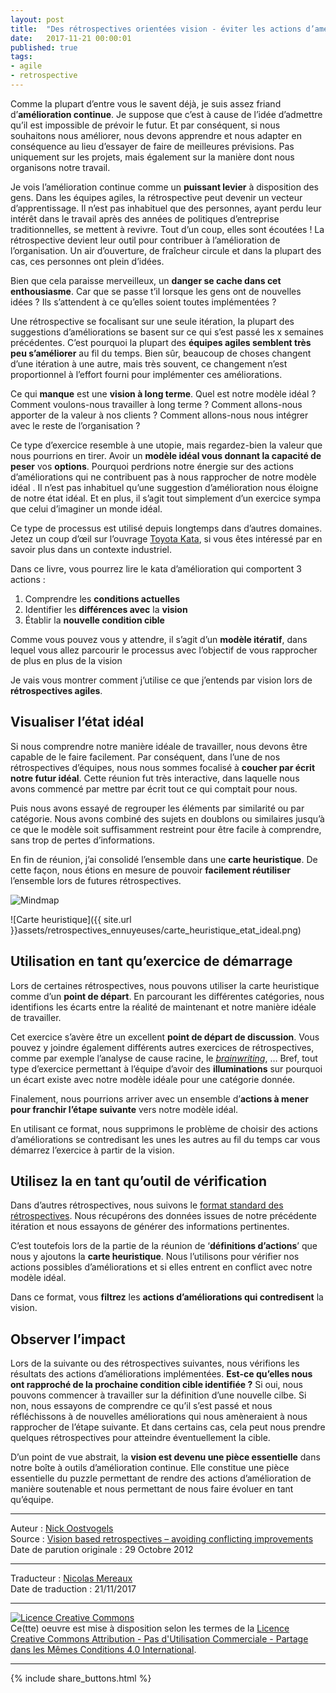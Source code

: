 ```yaml
---
layout: post
title:  "Des rétrospectives orientées vision - éviter les actions d’améliorations inutiles"
date:   2017-11-21 00:00:01
published: true
tags: 
- agile
- retrospective
---
```


Comme la plupart d’entre vous le savent déjà, je suis assez friand d’**amélioration continue**. Je suppose que c’est à cause de l’idée d’admettre qu’il est impossible de prévoir le futur. Et par conséquent, si nous souhaitons nous améliorer, nous devons apprendre et nous adapter en conséquence au lieu d’essayer de faire de meilleures prévisions. Pas uniquement sur les projets, mais également sur la manière dont nous organisons notre travail.

Je vois l’amélioration continue comme un **puissant levier** à  disposition des gens. Dans les équipes agiles, la rétrospective peut devenir un vecteur d’apprentissage. Il n’est pas inhabituel que des personnes, ayant perdu leur intérêt dans le travail après des années de politiques d’entreprise traditionnelles, se mettent à revivre. Tout d’un coup, elles sont écoutées ! La rétrospective devient leur outil pour contribuer à l’amélioration de l’organisation. Un air d’ouverture, de fraîcheur circule et dans la plupart des cas, ces personnes ont plein d’idées.

Bien que cela paraisse merveilleux, un **danger se cache dans cet enthousiasme**. Car que se passe t’il lorsque les gens ont de nouvelles idées ? Ils s’attendent à ce qu’elles soient toutes implémentées ?

Une rétrospective se focalisant sur une seule itération, la plupart des suggestions d’améliorations se basent sur ce qui s’est passé les x semaines précédentes. C’est pourquoi la plupart des **équipes agiles semblent très peu s’améliorer** au fil du temps. Bien sûr, beaucoup de choses changent d’une itération à une autre, mais très souvent, ce changement n’est proportionnel à l’effort fourni pour implémenter ces améliorations.

Ce qui **manque** est une **vision à long terme**. Quel est notre modèle idéal ? Comment voulons-nous travailler à long terme ? Comment allons-nous apporter de la valeur à nos clients ? Comment allons-nous nous intégrer avec le reste de l’organisation ?

Ce type d’exercice resemble à une utopie, mais regardez-bien la valeur que nous pourrions en tirer. Avoir un **modèle idéal vous donnant la capacité de peser** vos **options**. Pourquoi perdrions notre énergie sur des actions d’améliorations qui ne contribuent pas à nous rapprocher de notre modèle idéal . Il n’est pas inhabituel qu’une suggestion d’amélioration nous éloigne de notre état idéal. Et en plus, il s’agit tout simplement d’un exercice sympa que celui d’imaginer un monde idéal.

Ce type de processus est utilisé depuis longtemps dans d’autres domaines. Jetez un coup d’œil sur l’ouvrage [Toyota Kata](http://www.amazon.com/Toyota-Kata-Managing-Improvement-Adaptiveness/dp/0071635238), si vous êtes intéressé par en savoir plus dans un contexte industriel.

Dans ce livre, vous pourrez lire le kata d’amélioration qui comportent 3 actions :

1. Comprendre les **conditions actuelles**
2. Identifier les **différences avec** la **vision**
3. Établir la **nouvelle condition cible**

Comme vous pouvez vous y attendre, il s’agit d’un **modèle itératif**, dans lequel vous allez parcourir le processus avec l’objectif de vous rapprocher de plus en plus de la vision

Je vais vous montrer comment j’utilise ce que j’entends par vision lors de **rétrospectives agiles**.

## Visualiser l’état idéal

Si nous comprendre notre manière idéale de travailler, nous devons être capable de le faire facilement. Par conséquent, dans l’une de nos rétrospectives d’équipes, nous nous sommes focalisé à **coucher par écrit notre futur idéal**. Cette réunion fut très interactive, dans laquelle nous avons commencé par mettre par écrit tout ce qui comptait pour nous.

Puis nous avons essayé de regrouper les éléments par similarité ou par catégorie. Nous avons combiné des sujets en doublons ou similaires jusqu’à ce que le modèle soit suffisamment restreint pour être facile à comprendre, sans trop de pertes d’informations. 

En fin de réunion, j’ai consolidé l’ensemble dans une **carte heuristique**. De cette façon, nous étions en mesure de pouvoir **facilement réutiliser** l’ensemble lors de futures rétrospectives. 

![Mindmap](https://noostvog.files.wordpress.com/2012/10/idealstate.png?w=300&h=245)

![Carte heuristique]({{ site.url }}assets/retrospectives_ennuyeuses/carte_heuristique_etat_ideal.png)

## Utilisation en tant qu’exercice de démarrage

Lors de certaines rétrospectives, nous pouvons utiliser la carte heuristique comme d’un **point de départ**. En parcourant les différentes catégories, nous identifions les écarts entre la réalité de maintenant et notre manière idéale de travailler.

Cet exercice s’avère être un excellent **point de départ de discussion**. Vous pouvez y joindre également différents autres exercices de rétrospectives, comme par exemple l’analyse de cause racine, le [_brainwriting_](http://www.les-traducteurs-agiles.org/2017/02/27/des-retrospectives-ennuyeuses-episode-4.html), … Bref, tout type d’exercice permettant à l’équipe d’avoir des **illuminations** sur pourquoi un écart existe avec notre modèle idéale pour une catégorie donnée.

Finalement, nous pourrions arriver avec un ensemble d’**actions à mener pour franchir l’étape suivante** vers notre modèle idéal.

En utilisant ce format, nous supprimons le problème de choisir des actions d’améliorations se contredisant les unes les autres au fil du temps car vous démarrez l’exercice à partir de la vision.

## Utilisez la en tant qu’outil de vérification

Dans d’autres rétrospectives, nous suivons le [format standard des rétrospectives]((http://pragprog.com/book/dlret/agile-retrospectives)). Nous récupérons des données issues de notre précédente itération et nous essayons de générer des informations pertinentes.

C’est toutefois lors de la partie de la réunion de ‘**définitions d’actions**’ que nous y ajoutons la **carte heuristique**. Nous l’utilisons pour vérifier nos actions possibles d’améliorations et si elles entrent en conflict avec notre modèle idéal.

Dans ce format, vous **filtrez** les **actions d’améliorations qui contredisent** la vision.

## Observer l’impact

Lors de la suivante ou des rétrospectives suivantes, nous vérifions les résultats des actions d’améliorations implémentées. **Est-ce qu’elles nous ont rapproché de la prochaine condition cible identifiée ?** Si oui, nous pouvons commencer à travailler sur la définition d’une nouvelle cilbe. Si non, nous essayons de comprendre ce qu’il s’est passé et nous réfléchissons à de nouvelles améliorations qui nous amèneraient à nous rapprocher de l’étape suivante. Et dans certains cas, cela peut nous prendre quelques rétrospectives pour atteindre éventuellement la cible.

D’un point de vue abstrait, la **vision est devenu une pièce essentielle** dans notre boîte à outils d’amélioration continue. Elle constitue une pièce essentielle du puzzle permettant de rendre des actions d’amélioration de manière soutenable et nous permettant de nous faire évoluer en tant qu’équipe.

---
Auteur : [Nick Oostvogels](https://skycoach.be/ss/)  
Source : [Vision based retrospectives – avoiding conflicting improvements](https://skycoach.be/2012/10/29/vision-based-retrospectives-avoiding-conflicting-improvements/)  
Date de parution originale : 29 Octobre 2012  

---
Traducteur : [Nicolas Mereaux](http://www.les-traducteurs-agiles.org/traducteurs/)  
Date de traduction : 21/11/2017  

---

<a rel="license" href="http://creativecommons.org/licenses/by-nc-sa/4.0/"><img alt="Licence Creative Commons" style="border-width:0" src="http://i.creativecommons.org/l/by-nc-sa/4.0/88x31.png" /></a><br />Ce(tte) oeuvre est mise à disposition selon les termes de la <a rel="license" href="http://creativecommons.org/licenses/by-nc-sa/4.0/">Licence Creative Commons Attribution - Pas d'Utilisation Commerciale - Partage dans les Mêmes Conditions 4.0 International</a>.

---

{% include share_buttons.html %}


